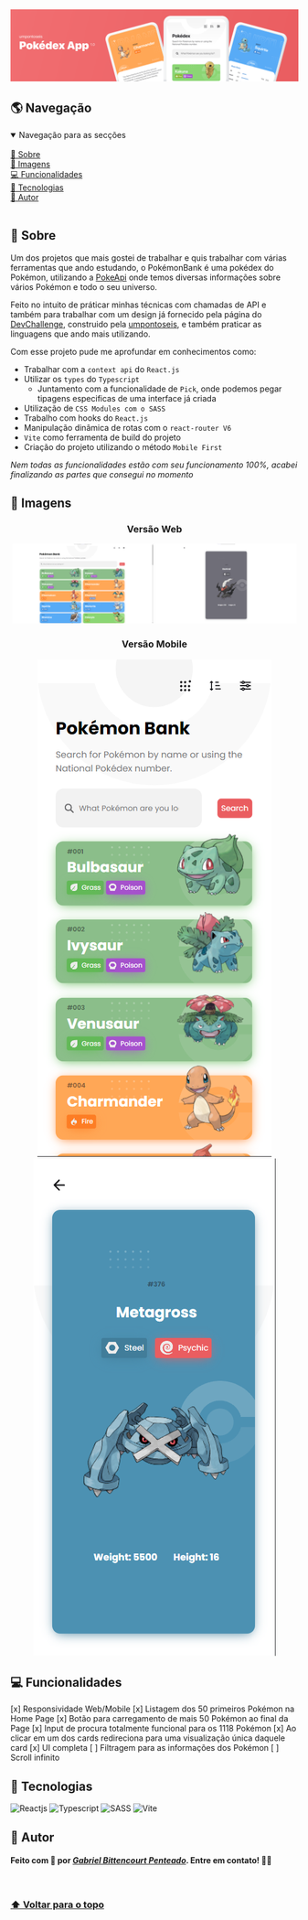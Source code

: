 <img src='public/github-imgs/banner.svg' alt="Banner da pokédex" />

<br/>

## 🌎 Navegação
<details open>
  <summary>Navegação para as secções</summary>
  <br/>
  <a href="#-sobre">📝 Sobre</a>
  <br/>
  <a href="#-imagens">📸 Imagens</a>
  <br/>
  <a href="#-funcionalidades">💻 Funcionalidades</a>
  <br/>
  <a href="#-tecnologias">🧰 Tecnologias</a>
  <br/>
  <a href="#-autor">👤 Autor</a>
</details>

<br/>

## 📝 Sobre
Um dos projetos que mais gostei de trabalhar e quis trabalhar com várias ferramentas que ando estudando, o PokémonBank é uma pokédex do Pokémon, utilizando a [PokeApi](https://pokeapi.co/docs/v2) onde temos diversas informações sobre vários Pokémon e todo o seu universo.

Feito no intuito de práticar minhas técnicas com chamadas de API e também para trabalhar com um design já fornecido pela página do [DevChallenge](https://www.devchallenge.com.br), construido pela [umpontoseis](https://www.linkedin.com/company/umpontoseis/), e também praticar as linguagens que ando mais utilizando.

Com esse projeto pude me aprofundar em conhecimentos como:
  - Trabalhar com a `context api` do `React.js`
  - Utilizar os `types` do `Typescript`
    - Juntamento com a funcionalidade de `Pick`, onde podemos pegar tipagens especificas de uma interface já criada
  - Utilização de `CSS Modules com o SASS`
  - Trabalho com hooks do `React.js`
  - Manipulação dinâmica de rotas com o `react-router V6`
  - `Vite` como ferramenta de build do projeto
  - Criação do projeto utilizando o método `Mobile First`

*Nem todas as funcionalidades estão com seu funcionamento 100%, acabei finalizando as partes que consegui no momento*

## 📸 Imagens
<h3 align="center">Versão Web</h3>
<div align="center">
  <img src="public/github-imgs/home.png" width=49% />
  <img src="public/github-imgs/pokemon-details.png" width=49% />
</div>
<h3 align="center">Versão Mobile</h3>
<div align="center">
  <img src="public/github-imgs/home-mobile.png" height=49% />
  <img src="public/github-imgs/pokemon-details-mobile.png" height=49% />
</div>

## 💻 Funcionalidades
  [x] Responsividade Web/Mobile
  [x] Listagem dos 50 primeiros Pokémon na Home Page
  [x] Botão para carregamento de mais 50 Pokémon ao final da Page
  [x] Input de procura totalmente funcional para os 1118 Pokémon
  [x] Ao clicar em um dos cards redireciona para uma visualização única daquele card
  [x] UI completa
  [ ] Filtragem para as informações dos Pokémon
  [ ] Scroll infinito

## 🧰 Tecnologias
<div>
  <img src="https://img.shields.io/static/v1?label=&message=Reactjs&color=%2332323240&style=for-the-badge&logo=React" alt="Reactjs" />
  <img src="https://img.shields.io/static/v1?label=&message=Typescript&color=%2332323240&style=for-the-badge&logo=Typescript" alt="Typescript" />
  <img src="https://img.shields.io/static/v1?label=&message=Sass&color=%2332323240&style=for-the-badge&logo=sass" alt="SASS" />
  <img src="https://img.shields.io/static/v1?label=&message=Vite&color=%2332323240&style=for-the-badge&logo=vite" alt="Vite" />
</div>

## 👤 Autor
#### Feito com 🤎 por *[Gabriel Bittencourt Penteado](https://www.linkedin.com/in/gabriel-bittencourt-penteado/)*. Entre em contato! 👋🏽

<br/>

### <a href="#-navegação">⬆ Voltar para o topo</a>